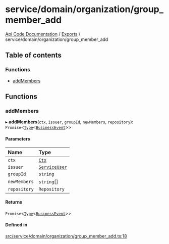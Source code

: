 # service/domain/organization/group\_member\_add
[Api Code Documentation](../README.md) / [Exports](../modules.md) / service/domain/organization/group\_member\_add

## Table of contents

### Functions

- [addMembers](service_domain_organization_group_member_add.md#addmembers)

## Functions

### addMembers

▸ **addMembers**(`ctx`, `issuer`, `groupId`, `newMembers`, `repository`): `Promise`\<[`Type`](result.md#type)\<[`BusinessEvent`](service_domain_business_event.md#businessevent)\>\>

#### Parameters

| Name | Type |
| :------ | :------ |
| `ctx` | [`Ctx`](../interfaces/lib_ctx.Ctx.md) |
| `issuer` | [`ServiceUser`](../interfaces/service_domain_organization_service_user.ServiceUser.md) |
| `groupId` | `string` |
| `newMembers` | `string`[] |
| `repository` | `Repository` |

#### Returns

`Promise`\<[`Type`](result.md#type)\<[`BusinessEvent`](service_domain_business_event.md#businessevent)\>\>

#### Defined in

[src/service/domain/organization/group_member_add.ts:18](https://github.com/openkfw/TruBudget/blob/92640998/api/src/service/domain/organization/group_member_add.ts#L18)
